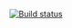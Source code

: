 [![Build status](https://ci.appveyor.com/api/projects/status/5c4hipsjsb0rjdd5?svg=true)](https://ci.appveyor.com/project/elenabulavina90/api-cl)